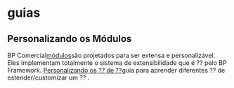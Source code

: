 # guias
## Personalizando os Módulos
BP Comercial[módulos](https://docs.abp.io/en/commercial/7.2/modules/index "")são projetados para ser extensa e personalizável. Eles implementam totalmente o sistema de extensibilidade que é ⁇  pelo BP Framework. [Personalizando os ⁇  de ⁇](https://docs.abp.io/en/abp/latest/Customizing-Application-Modules-Guide "")guia para aprender diferentes ⁇  de estender/customizar um ⁇ .
